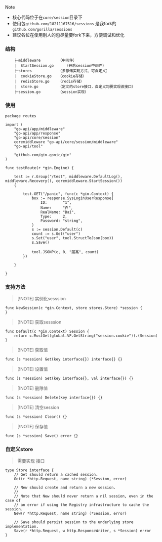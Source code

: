 > [!NOTE]

* 核心代码位于在`core/session`目录下
* 使用包`github.com/18211167516/sessions` 是我fork的`github.com/gorilla/sessions`
* 建议各位在使用别人的包尽量要fork下来，方便调试和优化

### 结构

```
    ├─middleware  	    （中间件）
    |  StartSession.go     （开启session中间件）
    ├─stores            （多存储实现方式、可自定义）
    |  cookieStore.go   （cookie存储）
    |  redisStore.go    （redis存储）
    |  store.go    		（定义的store接口，自定义均要实现该接口）
    ├─session.go  	    （session实现）
```

### 使用

```
package routes

import (
	"go-api/app/middleware"
	"go-api/app/response"
	"go-api/core/session"
	coremiddleware "go-api/core/session/middleware"
	"go-api/tool"

	"github.com/gin-gonic/gin"
)

func testRoute(r *gin.Engine) {

	test := r.Group("/test", middleware.DefaultLog(), middleware.Recovery(), coremiddleware.StartSession())
	{

		test.GET("/panic", func(c *gin.Context) {
			box := response.SysLoginUserResponse{
				ID:       "1",
				Name:     "白",
				RealName: "Bai",
				Type:     2,
				Password: "string",
			}
			s := session.Default(c)
			count := s.Get("user")
			s.Set("user", tool.StructToJson(box))
			s.Save()

			tool.JSONP(c, 0, "层高", count)
		})

	}

}

```

### 支持方法

> [!NOTE] 实例化sesssion

```
func NewSession(c *gin.Context, store stores.Store) *session {
}
```

> [!NOTE] 获取sesssion

```
func Default(c *gin.Context) Session {
	return c.MustGet(global.VP.GetString("session.cookie")).(Session)
}
```

> [!NOTE] 获取值

```
func (s *session) Get(key interface{}) interface{} {}
```
> [!NOTE] 设置值

```
func (s *session) Set(key interface{}, val interface{}) {}
```
> [!NOTE] 删除值

```
func (s *session) Delete(key interface{}) {}
```

> [!NOTE] 清空session

```
func (s *session) Clear() {}
```

> [!NOTE] 保存值

```
func (s *session) Save() error {}
```

### 自定义store

> 需要实现 接口
```
type Store interface {
	// Get should return a cached session.
	Get(r *http.Request, name string) (*Session, error)

	// New should create and return a new session.
	//
	// Note that New should never return a nil session, even in the case of
	// an error if using the Registry infrastructure to cache the session.
	New(r *http.Request, name string) (*Session, error)

	// Save should persist session to the underlying store implementation.
	Save(r *http.Request, w http.ResponseWriter, s *Session) error
}
```